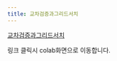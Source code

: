 ```yaml
---
title: 교차검증과그리드서치
---
```


[교차검증과그리드서치](https://colab.research.google.com/drive/1bFz_811cKtKNh9nspnganI5aiDKGprUe?usp=sharing)

링크 클릭시 colab화면으로 이동합니다.
